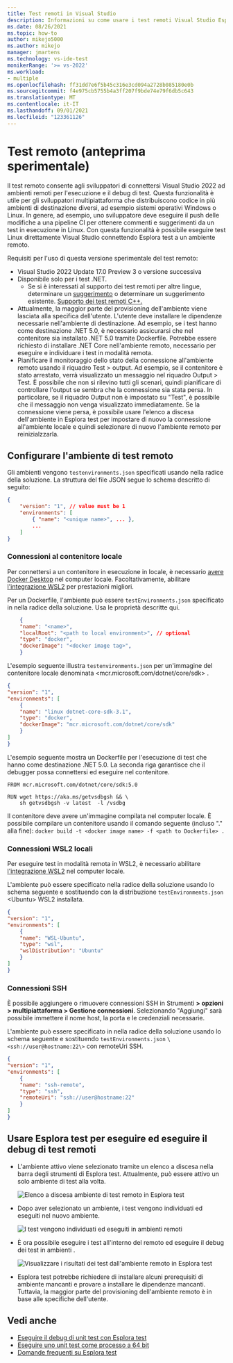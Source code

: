 ```yaml
---
title: Test remoti in Visual Studio
description: Informazioni su come usare i test remoti Visual Studio Esplora test per eseguire test da ambienti remoti, inclusi contenitori, WSL2 o connessioni SSH. Questo argomento illustra come configurare i test remoti con un testenvironments.jssu per contenitori locali, connessioni WSL2 o SSH.
ms.date: 08/26/2021
ms.topic: how-to
author: mikejo5000
ms.author: mikejo
manager: jmartens
ms.technology: vs-ide-test
monikerRange: '>= vs-2022'
ms.workload:
- multiple
ms.openlocfilehash: ff31dd7e6f5b45c316e3cd094a2728b085180e0b
ms.sourcegitcommit: f4e975cb5755b4a3ff207f9bde74e79f6db5c643
ms.translationtype: MT
ms.contentlocale: it-IT
ms.lasthandoff: 09/01/2021
ms.locfileid: "123361126"
---
```

# <a name="remote-testing-experimental-preview"></a>Test remoto (anteprima sperimentale)

Il test remoto consente agli sviluppatori di connettersi Visual Studio 2022 ad ambienti remoti per l'esecuzione e il debug di test. Questa funzionalità è utile per gli sviluppatori multipiattaforma che distribuiscono codice in più ambienti di destinazione diversi, ad esempio sistemi operativi Windows o Linux. In genere, ad esempio, uno sviluppatore deve eseguire il push delle modifiche a una pipeline CI per ottenere commenti e suggerimenti da un test in esecuzione in Linux. Con questa funzionalità è possibile eseguire test Linux direttamente Visual Studio connettendo Esplora test a un ambiente remoto.

Requisiti per l'uso di questa versione sperimentale del test remoto:
* Visual Studio 2022 Update 17.0 Preview 3 o versione successiva
* Disponibile solo per i test .NET.
  * Se si è interessati al supporto dei test remoti per altre lingue, determinare un [suggerimento](/visualstudio/ide/suggest-a-feature) o determinare un suggerimento esistente. [Supporto dei test remoti C++.](https://developercommunity.visualstudio.com/t/run-c-unit-tests-on-linux-with-visual-studio/1403357)
* Attualmente, la maggior parte del provisioning dell'ambiente viene lasciata alla specifica dell'utente. L'utente deve installare le dipendenze necessarie nell'ambiente di destinazione. Ad esempio, se i test hanno come destinazione .NET 5.0, è necessario assicurarsi che nel contenitore sia installato .NET 5.0 tramite Dockerfile. Potrebbe essere richiesto di installare .NET Core nell'ambiente remoto, necessario per eseguire e individuare i test in modalità remota. 
* Pianificare il monitoraggio dello stato della connessione all'ambiente remoto usando il riquadro Test > output. Ad esempio, se il contenitore è stato arrestato, verrà visualizzato un messaggio nel riquadro Output > Test. È possibile che non si rilevino tutti gli scenari, quindi pianificare di controllare l'output se sembra che la connessione sia stata persa. In particolare, se il riquadro Output non è impostato su "Test", è possibile che il messaggio non venga visualizzato immediatamente. Se la connessione viene persa, è possibile usare l'elenco a discesa dell'ambiente in Esplora test per impostare di nuovo la connessione all'ambiente locale e quindi selezionare di nuovo l'ambiente remoto per reinizialzzarla.

## <a name="set-up-the-remote-testing-environment"></a>Configurare l'ambiente di test remoto

Gli ambienti vengono `testenvironments.json` specificati usando nella radice della soluzione. La struttura del file JSON segue lo schema descritto di seguito:
```json
{
    "version": "1", // value must be 1
    "environments": [
        { "name": "<unique name>", ... },
        ...
    ]
}
```

### <a name="local-container-connections"></a>Connessioni al contenitore locale

Per connettersi a un contenitore in esecuzione in locale, è necessario [avere Docker Desktop](https://www.docker.com/products/docker-desktop) nel computer locale. Facoltativamente, abilitare [l'integrazione WSL2](/windows/wsl/install-win10) per prestazioni migliori.

Per un Dockerfile, l'ambiente può essere `testEnvironments.json` specificato in nella radice della soluzione. Usa le proprietà descritte qui.
```json
    {
    "name": "<name>",
    "localRoot": "<path to local environment>", // optional
    "type": "docker",
    "dockerImage": "<docker image tag>",
    }
```

L'esempio seguente illustra `testenvironments.json` per un'immagine del contenitore locale denominata \<mcr.microsoft.com/dotnet/core/sdk\> .
```json
{
"version": "1",
"environments": [
    {
    "name": "linux dotnet-core-sdk-3.1",
    "type": "docker",
    "dockerImage": "mcr.microsoft.com/dotnet/core/sdk"
    }
]
}
```

L'esempio seguente mostra un Dockerfile per l'esecuzione di test che hanno come destinazione .NET 5.0. La seconda riga garantisce che il debugger possa connettersi ed eseguire nel contenitore.
```
FROM mcr.microsoft.com/dotnet/core/sdk:5.0

RUN wget https://aka.ms/getvsdbgsh && \
    sh getvsdbgsh -v latest  -l /vsdbg
```

Il contenitore deve avere un'immagine compilata nel computer locale. È possibile compilare un contenitore usando il comando seguente (incluso "." alla fine): `docker build -t <docker image name> -f <path to Dockerfile> .`

### <a name="local-wsl2-connections"></a>Connessioni WSL2 locali
Per eseguire test in modalità remota in WSL2, è necessario abilitare [l'integrazione WSL2](/windows/wsl/install-win10) nel computer locale.

L'ambiente può essere specificato nella radice della soluzione usando lo schema seguente e sostituendo con la distribuzione `testEnvironments.json` \<Ubuntu\> WSL2 installata.
```json
{
"version": "1",
"environments": [
    {
    "name": "WSL-Ubuntu",
    "type": "wsl",
    "wslDistribution": "Ubuntu"
    }
]
}
```

### <a name="ssh-connections"></a>Connessioni SSH
 È possibile aggiungere o rimuovere connessioni SSH in Strumenti **> opzioni > multipiattaforma > Gestione connessioni**. Selezionando "Aggiungi" sarà possibile immettere il nome host, la porta e le credenziali necessarie.

L'ambiente può essere specificato in nella radice della soluzione usando lo schema seguente e sostituendo `testEnvironments.json` `\<ssh://user@hostname:22\>` con remoteUri SSH.
```json
{
"version": "1",
"environments": [
    {
    "name": "ssh-remote",
    "type": "ssh",
    "remoteUri": "ssh://user@hostname:22"
    }
]
}
```

## <a name="use-the-test-explorer-to-run-and-debug-remote-tests"></a>Usare Esplora test per eseguire ed eseguire il debug di test remoti
* L'ambiente attivo viene selezionato tramite un elenco a discesa nella barra degli strumenti di Esplora test. Attualmente, può essere attivo un solo ambiente di test alla volta.

  ![Elenco a discesa ambiente di test remoto in Esplora test](media/remote_test_drop_down.png)

* Dopo aver selezionato un ambiente, i test vengono individuati ed eseguiti nel nuovo ambiente.

  ![I test vengono individuati ed eseguiti in ambienti remoti](media/remote_test_linux_discovery.png)

* È ora possibile eseguire i test all'interno del remoto ed eseguire il debug dei test in ambienti .

  ![Visualizzare i risultati dei test dall'ambiente remoto in Esplora test](media/remote_test_linux_passing.png)

* Esplora test potrebbe richiedere di installare alcuni prerequisiti di ambiente mancanti e provare a installare le dipendenze mancanti. Tuttavia, la maggior parte del provisioning dell'ambiente remoto è in base alle specifiche dell'utente.

## <a name="see-also"></a>Vedi anche

- [Eseguire il debug di unit test con Esplora test](../test/debug-unit-tests-with-test-explorer.md)
- [Eseguire uno unit test come processo a 64 bit](../test/run-a-unit-test-as-a-64-bit-process.md)
- [Domande frequenti su Esplora test](test-explorer-faq.md)

